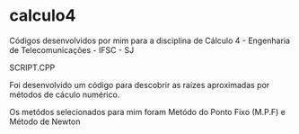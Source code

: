 # calculo4

Códigos desenvolvidos por mim para a disciplina de Cálculo 4 - Engenharia de Telecomunicações - IFSC - SJ

SCRIPT.CPP

Foi desenvolvido um código para descobrir as raízes aproximadas por métodos de cáculo numérico.

Os metódos selecionados para mim foram Metódo do Ponto Fixo (M.P.F) e Método de Newton

